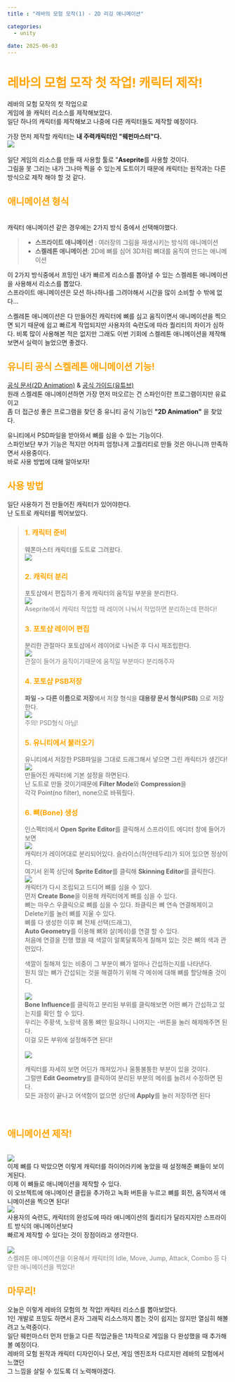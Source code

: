 ```yaml
---
title : "레바의 모험 모작(1) - 2D 리깅 애니메이션"

categories:
  - unity
  
date: 2025-06-03
---
```


# <span style="color:orange">레바의 모험 모작 첫 작업! 캐릭터 제작!</span>
레바의 모험 모작의 첫 작업으로    
게임에 쓸 캐릭터 리소스를 제작해보았다.     
일단 하나의 캐릭터를 제작해보고 나중에 다른 캐릭터들도 제작할 예정이다.   
     
가장 먼저 제작할 캐릭터는 **내 주력캐릭터인 "웨펀마스터"다.** <br>
<img src = "../../assets/Image/RevaRevive/WeaponMasterSlect.webp">      
<br>
일단 게임의 리소스를 만들 때 사용할 툴로 "**Aseprite**를 사용할 것이다.    
그림을 못 그리는 내가 그나마 찍을 수 있는게 도트이기 때문에 캐릭터는 원작과는 다른 방식으로 제작 해야 할 것 같다.    
## <span style="color:orange">애니메이션 형식</span>
<br>
캐릭터 애니메이션 같은 경우에는 2가지 방식 중에서 선택해야했다.

> - **스프라이트 애니메이션** : 여러장의 그림을 재생시키는 방식의 애니메이션    
> - **스켈레톤 애니메이션**: 2D에 뼈를 심어 3D처럼 뼈대를 움직여 만드는 애니메이션

이 2가지 방식중에서 프밍인 내가 빠르게 리소스를 뽑아낼 수 있는 스켈레톤 애니메이션을 사용해서 리소스를 뽑았다.    
스프라이트 애니메이션은 모션 하나하나를 그려야해서 시간을 많이 소비할 수 밖에 없다...  
         
스켈레톤 애니메이션은 다 만들어진 캐릭터에 뼈를 심고 움직이면서 애니메이션을 찍으면 되기 때문에 쉽고 빠르게 작업되지만 사용자의 숙련도에 따라 퀄리티의 차이가 심하다. 비록 많이 사용해본 적은 없지만 그래도 이번 기회에 스켈레톤 애니메이션을 제작해보면서 실력이 늘었으면 좋겠다.

## <span style="color:orange">유니티 공식 스켈레톤 애니메이션 기능!</span>

[공식 문서(2D Animation)](https://docs.unity3d.com/Packages/com.unity.2d.animation@11.0/manual/index.html) & [공식 가이드(유튜브)](https://www.youtube.com/watch?v=b3J2SInvuwM&t=6s)   
원래 스켈레톤 애니메이션하면 가장 먼저 떠오르는 건 스파인이란 프로그램이지만 유료이고    
좀 더 접근성 좋은 프로그램을 찾던 중 유니티 공식 기능인 **"2D Animation"** 을 찾았다.     
    
유니티에서 PSD파일을 받아와서 뼈를 심을 수 있는 기능이다.    
스파인보단 부가 기능은 적지만 어차피 엄청나게 고퀄리티로 만들 것은 아니니까 만족하면서 사용중이다.    
바로 사용 방법에 대해 알아보자!

## <span style="color:orange">사용 방법</span>

일단 사용하기 전 만들어진 캐릭터가 있어야한다.    
난 도트로 캐릭터를 찍어보았다.
> ### <span style="color:orange">1. 캐릭터 준비</span>
> 웨폰마스터 캐릭터를 도트로 그려왔다.
> <br><img src = "../../assets/Image/RevaRevive/Master2.png"><br>
>
> ### <span style="color:orange">2. 캐릭터 분리</span>
> 포토샵에서 편집하기 좋게 캐릭터의 움직일 부분을 분리한다.
> <br><img src = "../../assets/Image/RevaRevive/Master.png"><br>
> <span style="color:gray">Aseprite에서 캐릭터 작업할 때 레이어 나눠서 작업하면 분리하는데 편하다!</span>
> ### <span style="color:orange">3. 포토샵 레이어 편집</span>
> 분리한 관절마다 포토샵에서 레이어로 나눠준 후 다시 재조립한다.
> <br><img src = "../../assets/Image/RevaRevive/PsbImage.png"><br>
> <span style="color:gray">관절이 들어가 움직이기때문에 움직일 부분마다 분리해주자</span>
> ### <span style="color:orange">4. 포토샵 PSB저장</span>
> **파일 -> 다른 이름으로 저장**에서 저장 형식을 **대용량 문서 형식(PSB)** 으로 저장한다.
> <br><img src = "../../assets/Image/RevaRevive/PsbSave.png"><br>
> <span style="color:gray">주의! PSD형식 아님!</span>
> ### <span style="color:orange">5. 유니티에서 불러오기</span>
> 유니티에서 저장한 PSB파일을 그대로 드래그해서 넣으면 그린 캐릭터가 생긴다!
> <br><img src = "../../assets/Image/RevaRevive/PSBLoad.png"><br>
> 만들어진 캐릭터에 기본 설정을 하면된다.    
> 난 도트로 만들 것이기때문에 **Filter Mode**와 **Compression**을    
> 각각 Point(no filter), none으로 바꿔줬다.
> ### <span style="color:orange">6. 뼈(Bone) 생성</span>
> 인스펙터에서 **Open Sprite Editor**를 클릭해서 스프라이트 에디터 창에 들어가보면
> <br><img src = "../../assets/Image/RevaRevive/SpriteEditor.png"><br>
> 캐릭터가 레이어대로 분리되어있다. 슬라이스(하얀테두리)가 되어 있으면 정상이다.   
> 여기서 왼쪽 상단에 **Sprite Editor**를 클릭해 **Skinning Editor**를 클릭한다.
> <br><img src = "../../assets/Image/RevaRevive/CreateBone.png"><br>
> 캐릭터가 다시 조립되고 드디어 뼈를 심을 수 있다.    
> 먼저 **Create Bone**을 이용해 캐릭터에게 뼈를 심을 수 있다.    
> 뼈는 마우스 우클릭으로 뼈를 심을 수 있다. 좌클릭은 뼈 연속 연결해제이고    
> Delete키를 눌러 뼈를 지울 수 있다.     
> 뼈를 다 생성한 이후 뼈 전체 선택(드래그),    
> **Auto Geometry**를 이용해 뼈와 살(메쉬)를 연결 할 수 있다.    
> 처음에 연결을 진행 했을 때 색깔이 알록달록하게 칠해져 있는 것은 뼈의 색과 관련있다.    
>
> 색깔이 칠해져 있는 비중이 그 부분이 뼈가 얼마나 간섭하는지를 나타낸다.   
> 원치 않는 뼈가 간섭되는 것을 해결하기 위해 각 메쉬에 대해 뼈를 할당해줄 것이다.     
> <br><img src = "../../assets/Image/RevaRevive/BoneInfluence.png"><br>
> **Bone Influence**를 클릭하고 분리된 부위를 클릭해보면 어떤 뼈가 간섭하고 있는지를 확인 할 수 있다.   
> 우리는 주황색, 노랑색 몸통 뼈만 필요하니 나머지는 -버튼을 눌러 해제해주면 된다.    
> 이걸 모든 부위에 설정해주면 된다!       
> <br><img src = "../../assets/Image/RevaRevive/BoneInfluenceFix.png"><br>
>
> 캐릭터를 자세히 보면 어딘가 깨져있거나 울퉁불퉁한 부분이 있을 것이다.   
> 그럴땐 **Edit Geometry**를 클릭하여 분리된 부분의 메쉬를 늘려서 수정하면 된다.   
> 모든 과정이 끝나고 어색함이 없으면 상단에 **Apply**를 눌러 저장하면 된다

<br>

## <span style="color:orange">애니메이션 제작!</span>

<br><img src = "../../assets/Image/RevaRevive/CharactorBone.png"><br>
이제 뼈를 다 박았으면 이렇게 캐릭터를 하이어라키에 놓았을 때 설정해준 뼈들이 보이게된다.    
이제 이 뼈들로 애니메이션을 제작할 수 있다.   
이 오브젝트에 애니메이션 클립을 추가하고 녹화 버튼을 누르고 뼈를 회전, 움직여서 애니메이션을 찍으면 된다!
<br><img src = "../../assets/Image/RevaRevive/CreateAnimation .png"><br>
사용자의 숙련도, 캐릭터의 완성도에 따라 애니메이션의 퀄리티가 달라지지만 스프라이트 방식의 애니메이션보다    
 빠르게 제작할 수 있다는 것이 장점이라고 생각한다.    
<br><img src = "../../assets/Image/RevaRevive/AttackMotion.png"><br>
<span style="color:gray">스켈레톤 애니메이션을 이용해서 캐릭터의 Idle, Move, Jump, Attack, Combo 등 다양한 애니메이션을 찍었다!</span>

## <span style="color:orange">마무리!</span>
오늘은 이렇게 레바의 모험의 첫 작업! 캐릭터 리소스를 뽑아보았다.    
1인 개발로 프밍도 하면서 혼자 그래픽 리소스까지 뽑는 것이 쉽지는 않지만 열심히 해볼려고 노력중이다.    
일단 웨펀마스터 먼저 만들고 다른 직업군들은 1차적으로 게임을 다 완성했을 때 추가해볼 예정이다.   
레바의 모험 원작과 캐릭터 디자인이나 모션, 게임 엔진조차 다르지만 레바의 모험에서 느꼈던   
그 느낌을 살릴 수 있도록 더 노력해야겠다.
